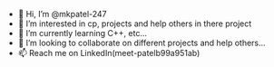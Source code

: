 - 👋 Hi, I’m @mkpatel-247
- 👀 I’m interested in cp, projects and help others in there project
- 🌱 I’m currently learning C++, etc...
- 💞️ I’m looking to collaborate on different projects and help others...
- 📫 Reach me on LinkedIn(meet-patelb99a951ab)

<!---
mkpatel-247/mkpatel-247 is a ✨ special ✨ repository because its `README.md` (this file) appears on your GitHub profile.
You can click the Preview link to take a look at your changes.
--->
